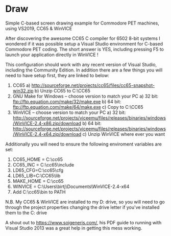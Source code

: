 # Draw
Simple C-based screen drawing example for Commodore PET machines, using VS2019, CC65 & WinVICE

After discovering the awesome CC65 C compiler for 6502 8-bit systems I wondered if it was possible setup a Visual Studio environment for C-based Commodore PET coding. The short
answer is YES, including pressing F5 to launch your application directly in WinVICE ! 

This configuration should work with any recent version of Visual Studio, including the Community Edition. In addition there are a few things you will need to have setup first, they 
are linked to below:

1) CC65
  a) http://sourceforge.net/projects/cc65/files/cc65-snapshot-win32.zip
  b) Unzip CC65 to C:\CC65
2) GNU Make for Windows – choose version to match your PC
  a) 32 bit: ftp://ftp.equation.com/make/32/make.exe
  b) 64 bit: ftp://ftp.equation.com/make/64/make.exe
  c) Copy to C:\CC65
3) WinVICE – choose version to match your PC
  a) 32 bit: http://sourceforge.net/projects/viceemu/files/releases/binaries/windows/WinVICE-2.4-x86.zip/download
  b) 64 bit: http://sourceforge.net/projects/viceemu/files/releases/binaries/windows/WinVICE-2.4-x64.zip/download
  c) Unzip WinVICE where ever you want
  
Additionally you will need to ensure the following enviroment variables are set:

1) CC65_HOME = C:\cc65
2) CC65_INC = C:\cc65\include
3) LD65_CFG=C:\cc65\cfg
4) LD65_LIB=C:\CC65\lib
5) MAKE_HOME = C:\cc65
6) WINVICE = C:\Users\birtj\Documents\WinVICE-2.4-x64
7) Add C:\cc65\bin to PATH

N.B. My CC65 & WinVICE are installed to my D: drive, so you will need to go through the project properties changing the drive letter if you've installed them to the C: drive

A shout out to https://www.soigeneris.com/, his PDF guide to running with Visual Studio 2013 was a great help in getting this mess working.
